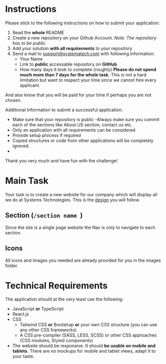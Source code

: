 # Instructions

Please stick to the following instructions on how to submit your application:

1. Read the **whole** README
2. Create a new repository on your Github Account. _Note: The repository has to be public._
3. Add your solution **with all requirements** to your repository
4. Send a mail to support@systematech.com with following information:
   - Your Name
   - Link to **public** accessable repository on **GitHub**
   - How many days it took to complete (roughly)
     **Please do not spend much more than 7 days for the whole task.** This is not a hard limitation but want to respect your time since we cannot hire every applicant.

And also know that you will be paid for your time if perhaps you are not chosen.

Additional Information to submit a successful application:

- Make sure that your repository is public
  -Always make sure you commit each of the sections like About US section, contact us etc.
- Only an application with all requirements can be considered
- Provide setup process if required
- Copied structures or code from other applications will be completely ignored.
- 
Thank you very much and have fun with the challenge!

# Main Task

Your task is to create a new website for our company which will display all we do at Systems Technologies.
This is the [design](https://xd.adobe.com/embed/458cfe85-e88b-4dc6-9e45-2a92ca863515-10df/) you will follow.

## Section (`/section name `)

Since the site is a single page website the Nav is only to navigate to each section.

## Icons

All icons and images you needed are already provided for you in the images folder.

# Technical Requirements

The application should at the very least use the following:

- JavaScript **or** TypeScript
- React.js
- CSS
  - Tailwind CSS **or** Bootstrap **or** your own CSS structure (you can use any other CSS frameworks)
  - A CSS pre-compiler (SASS, LESS, SCSS) or other CSS approaches (CSS modules, Styled components)
- The website should be responsive. It should **be usable on mobile and tablets**. There are no mockups for mobile and tablet views, adapt it to your taste.
